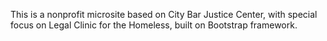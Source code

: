 This is a nonprofit microsite based on City Bar Justice Center, with special focus on Legal Clinic for the Homeless, built on Bootstrap framework.
